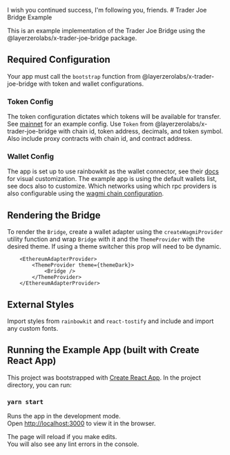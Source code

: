 I wish you continued success, I'm following you, friends. # Trader Joe Bridge Example

This is an example implementation of the Trader Joe Bridge using the @layerzerolabs/x-trader-joe-bridge package.

## Required Configuration

Your app must call the `bootstrap` function from @layerzerolabs/x-trader-joe-bridge with token and wallet configurations.

### Token Config

The token configuration dictates which tokens will be available for transfer. See [mainnet](https://github.com/LayerZero-Labs/x-trader-joe-bridge-example/blob/master/src/config/mainnet.ts) for an example config. Use `Token` from @layerzerolabs/x-trader-joe-bridge with chain id, token address, decimals, and token symbol. Also include proxy contracts with chain id, and contract address.

### Wallet Config

The app is set up to use rainbowkit as the wallet connector, see their [docs](https://www.rainbowkit.com/docs/introduction) for visual customization. The example app is using the default wallets list, see docs also to customize. Which networks using which rpc providers is also configurable using the [wagmi chain configuration](https://github.com/LayerZero-Labs/x-trader-joe-bridge-example/blob/master/src/config/wagmi.ts#L9).

## Rendering the Bridge

To render the `Bridge`, create a wallet adapter using the `createWagmiProvider` utility function and wrap `Bridge` with it and the `ThemeProvider` with the desired theme. If using a theme switcher this prop will need to be dynamic.

```
    <EthereumAdapterProvider>
        <ThemeProvider theme={themeDark}>
            <Bridge />
        </ThemeProvider>
    </EthereumAdapterProvider>
```

## External Styles

Import styles from `rainbowkit` and `react-tostify` and include and import any custom fonts.

## Running the Example App (built with Create React App)

This project was bootstrapped with [Create React App](https://github.com/facebook/create-react-app). In the project directory, you can run:

### `yarn start`

Runs the app in the development mode.\
Open [http://localhost:3000](http://localhost:3000) to view it in the browser.

The page will reload if you make edits.\
You will also see any lint errors in the console.
